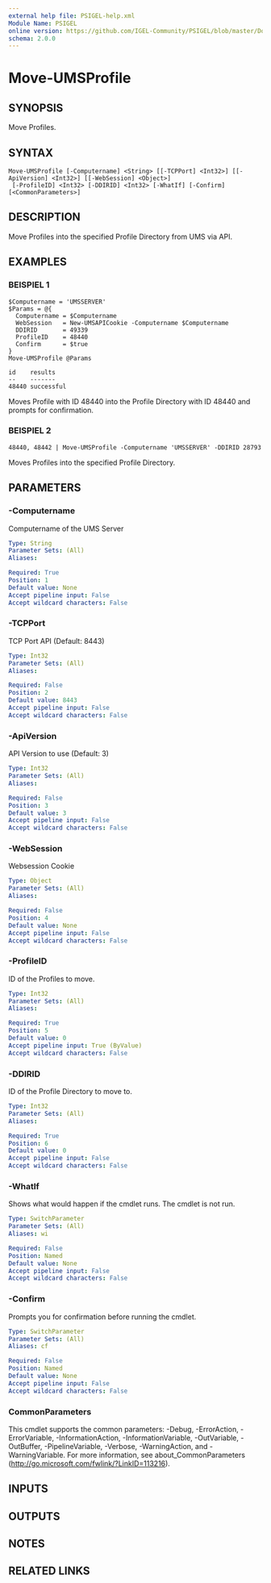 ```yaml
---
external help file: PSIGEL-help.xml
Module Name: PSIGEL
online version: https://github.com/IGEL-Community/PSIGEL/blob/master/Docs/Move-UMSProfile.md
schema: 2.0.0
---
```


# Move-UMSProfile

## SYNOPSIS
Move Profiles.

## SYNTAX

```
Move-UMSProfile [-Computername] <String> [[-TCPPort] <Int32>] [[-ApiVersion] <Int32>] [[-WebSession] <Object>]
 [-ProfileID] <Int32> [-DDIRID] <Int32> [-WhatIf] [-Confirm] [<CommonParameters>]
```

## DESCRIPTION
Move Profiles into the specified Profile Directory from UMS via API.

## EXAMPLES

### BEISPIEL 1
```
$Computername = 'UMSSERVER'
$Params = @{
  Computername = $Computername
  WebSession   = New-UMSAPICookie -Computername $Computername
  DDIRID       = 49339
  ProfileID    = 48440
  Confirm      = $true
}
Move-UMSProfile @Params
```
```
id    results
--    -------
48440 successful
```
Moves Profile with ID 48440 into the Profile Directory with ID 48440 and prompts for confirmation.

### BEISPIEL 2
```
48440, 48442 | Move-UMSProfile -Computername 'UMSSERVER' -DDIRID 28793
```
Moves Profiles into the specified Profile Directory.

## PARAMETERS

### -Computername
Computername of the UMS Server

```yaml
Type: String
Parameter Sets: (All)
Aliases:

Required: True
Position: 1
Default value: None
Accept pipeline input: False
Accept wildcard characters: False
```

### -TCPPort
TCP Port API (Default: 8443)

```yaml
Type: Int32
Parameter Sets: (All)
Aliases:

Required: False
Position: 2
Default value: 8443
Accept pipeline input: False
Accept wildcard characters: False
```

### -ApiVersion
API Version to use (Default: 3)

```yaml
Type: Int32
Parameter Sets: (All)
Aliases:

Required: False
Position: 3
Default value: 3
Accept pipeline input: False
Accept wildcard characters: False
```

### -WebSession
Websession Cookie

```yaml
Type: Object
Parameter Sets: (All)
Aliases:

Required: False
Position: 4
Default value: None
Accept pipeline input: False
Accept wildcard characters: False
```

### -ProfileID
ID of the Profiles to move.

```yaml
Type: Int32
Parameter Sets: (All)
Aliases:

Required: True
Position: 5
Default value: 0
Accept pipeline input: True (ByValue)
Accept wildcard characters: False
```

### -DDIRID
ID of the Profile Directory to move to.

```yaml
Type: Int32
Parameter Sets: (All)
Aliases:

Required: True
Position: 6
Default value: 0
Accept pipeline input: False
Accept wildcard characters: False
```

### -WhatIf
Shows what would happen if the cmdlet runs.
The cmdlet is not run.

```yaml
Type: SwitchParameter
Parameter Sets: (All)
Aliases: wi

Required: False
Position: Named
Default value: None
Accept pipeline input: False
Accept wildcard characters: False
```

### -Confirm
Prompts you for confirmation before running the cmdlet.

```yaml
Type: SwitchParameter
Parameter Sets: (All)
Aliases: cf

Required: False
Position: Named
Default value: None
Accept pipeline input: False
Accept wildcard characters: False
```

### CommonParameters
This cmdlet supports the common parameters: -Debug, -ErrorAction, -ErrorVariable, -InformationAction, -InformationVariable, -OutVariable, -OutBuffer, -PipelineVariable, -Verbose, -WarningAction, and -WarningVariable. For more information, see about_CommonParameters (http://go.microsoft.com/fwlink/?LinkID=113216).

## INPUTS

## OUTPUTS

## NOTES

## RELATED LINKS
